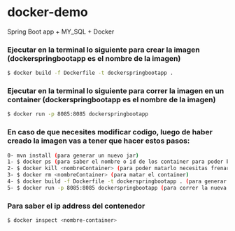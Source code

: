 # docker-demo
Spring Boot app + MY_SQL + Docker

### Ejecutar en la terminal lo siguiente para crear la imagen (dockerspringbootapp es el nombre de la imagen)
```sh
$ docker build -f Dockerfile -t dockerspringbootapp .
```

### Ejecutar en la terminal lo siguiente para correr la imagen en un container (dockerspringbootapp es el nombre de la imagen)
```sh
$ docker run -p 8085:8085 dockerspringbootapp
```

### En caso de que necesites modificar codigo, luego de haber creado la imagen vas a tener que hacer estos pasos:
```sh
0- mvn install (para generar un nuevo jar)
1- $ docker ps (para saber el nombre o id de los container para poder borrarlos)
2- $ docker kill <nombreContainer> (para poder matarlo necesitas frenarlo al container)
3- $ docker rm <nombreContainer> (para matar el container)
4- $ docker build -f Dockerfile -t dockerspringbootapp . (para generar una nueva imagen con el nuevo jar modificado)
5- $ docker run -p 8085:8085 dockerspringbootapp (para correr la nueva imagen en un container)
```

### Para saber el ip address del contenedor
```sh
$ docker inspect <nombre-container>
```